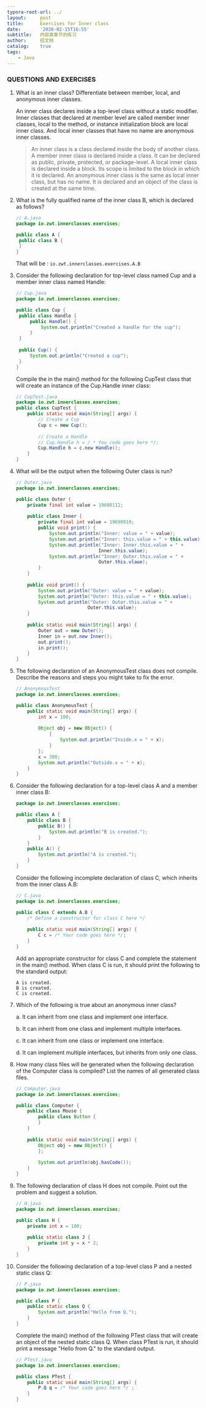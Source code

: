 ```yaml
---
typora-root-url: ../
layout:     post
title:      Exercises for Inner class
date:       '2020-02-15T16:55'
subtitle:   内部类章节的练习
author:     招文桃
catalog:    true
tags:
    - Java
---
```


### QUESTIONS AND EXERCISES

1. What is an inner class? Differentiate between member, local, and anonymous inner classes.

   An inner class declares inside a top-level class without a static modifier. Inner classes that declared at member level are called member inner classes, local to the method, or instance initialization block are local inner class. And local inner classes that have no name are anonymous inner classes.

   > An inner class is a class declared inside the  body of another class. A member inner class is declared inside a class. It can be declared as public, private, protected, or package-level. A local inner class is declared inside a block. Its scope is limited to the block in which it is declared. An anonymous inner class is the same as  local inner class, but has no name. It is declared and an object of the class is created at the same time.

2. What is the fully qualified name of the inner class B, which is declared as follows?

   ```java
   // A.java
   package io.zwt.innerclasses.exercises;
   
   public class A {
   	public class B {
   	}
   }
   ```

   That will be :  `io.zwt.innerclasses.exercises.A.B`

3. Consider the following declaration for top-level class named Cup and a member inner class named Handle:

   ```java
   // Cup.java
   package io.zwt.innerclasses.exercises;
   
   public class Cup {
   	public class Handle {
   		public Handle() {
   			System.out.println("Created a handle for the cup");
   		}
   	}
   	
   	public Cup() {
   		System.out.println("Created a cup");
   	}
   }
   ```

   Compile the in the main() method for the following CupTest class that will create an instance of the Cup.Handle inner class:

   ```java
   // CupTest.java
   package io.zwt.innerclasses.exercises;
   public class CupTest {
       public static void main(String[] args) {
           // Create a Cup
           Cup c = new Cup();
           
           // Create a Handle
           // Cup.Handle h = / * You code goes here */;
           Cup.Handle h = c.new Handle();
       }
   }
   ```

4. What will be the output when the following Outer class is run?

   ```java
   // Outer.java
   package io.zwt.innerclasses.exercises;
   
   public class Outer {
       private final int value = 19680112;
       
       public class Inner {
           private final int value = 19690919;
           public void print() {
               System.out.println("Inner: value = " + value);
               System.out.println("Inner: this.value = " + this.value);
               System.out.println("Inner: Inner.this.value = " + 
                                 Inner.this.value);
               System.out.println("Inner: Outer.this.value = " + 
                                 Outer.this.vlaue);
           }
       }
       
       public void print() {
           System.out.println("Outer: value = " + value);
           System.out.println("Outer: this.value = " + this.value);
           System.out.println("Outer: Outer.this.value = " + 
                             Outer.this.value);
       }
       
       public static void main(String[] args) {
           Outer out = new Outer();
           Inner in = out.new Inner();
           out.print();
           in.print();
       }
   }
   ```

5. The following declaration of an AnonymousTest class does not compile. Describe the reasons and steps you might take to fix the error.

   ```java
   // AnonymousTest
   package io.zwt.innerclasses.exercises;
   
   public class AnonymousTest {
       public static void main(String[] args) {
           int x = 100;
           
           Object obj = new Object() {
               {
                   System.out.println("Inside.x = " + x);
               }
           };
           x = 300;
           System.out.println("Outside.x = " + x);
       }
   }
   ```

6. Consider the following declaration for a top-level class A and a member inner class B:

   ```java
   package io.zwt.innerclasses.exercises;
   
   public class A {
       public class B {
           public B() {
               System.out.println("B is created.");
           }
       }
       public A() {
           System.out.println("A is created.");
       }
   }
   ```

   Consider the following incomplete declaration of class C, which inherits from the inner class A.B:

   ```java
   // C.java
   package io.zwt.innerclasses.exercises;
   
   public class C extends A.B {
       /* Define a constructor for class C here */
       
       public static void main(String[] args) {
           C c = /* Your code goes here */;
       }
   }
   ```

   Add an appropriate constructor for class C and complete the statement in the main() method. When class C is run, it should print the following to the standard output:

   ```
   A is created.
   B is created.
   C is created.
   ```

7. Which of the following is true about an anonymous inner class?

   a. It can inherit from one class and implement one interface.

   b. It can inherit from one class and implement multiple interfaces.

   c. It can inherit from one class or implement one interface.

   d. It can implement multiple interfaces, but inherits from only one class.

8. How many class files will be generated when the following declaration of the Computer class is compiled? List the names of all generated class files.

   ```java
   // Computer.java
   package io.zwt.innerclasses.exercises;
   
   public class Computer {
       public class Mouse {
           public class Button {
           }
       }
       
       public static void main(String[] args) {
           Object obj = new Object() {
           };
           
           System.out.println(obj.hasCode());
       }
   }
   ```

9. The following declaration of class H does not compile. Point out the problem and suggest a solution.

   ```java
   // H.java
   package io.zwt.innerclasses.exercises;
   
   public class H {
       private int x = 100;
       
       public static class J {
           private int y = x * 2;
       }
   }
   ```

10. Consider the following declaration of a top-level class P and a nested static class Q:

    ```java
    // P.java
    package io.zwt.innerclasses.exercises;
    
    public class P {
        public static class Q {
            System.out.println("Hello from Q.");
        }
    }
    ```

    Complete the main() method of the following PTest class that will create an object of the nested static class Q. When class PTest is run, it should print a message "Hello from Q." to the standard output.

    ```java
    // PTest.java
    package io.zwt.innerclasses.exercises;
    
    public class PTest {
        public static void main(String[] args) {
            P.Q q = /* Your code goes here */ ;
        }
    }
    ```

    

